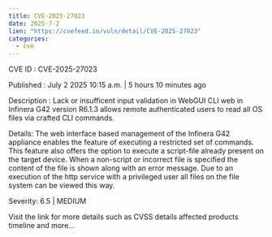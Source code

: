 ```yaml
--- 
title: CVE-2025-27023
date: 2025-7-2
lien: "https://cvefeed.io/vuln/detail/CVE-2025-27023"
categories:
  - cve
---
```


CVE ID : CVE-2025-27023

Published :  July 2
2025
10:15 a.m. | 5 hours
10 minutes ago

Description : Lack or insufficent input validation in WebGUI CLI web in Infinera G42 
version R6.1.3 allows remote authenticated users to read all OS files 
via crafted CLI commands.


Details: The web interface based management of the Infinera G42 appliance enables the feature of
 executing a restricted set of commands. This feature 
also offers the option to execute a script-file already present on the target
 device. When a non-script or incorrect file is specified
the content 
of the file is shown along with an error message. Due to an execution of the http service with a privileged user all files on the file system can be viewed this way.

Severity: 6.5 | MEDIUM

Visit the link for more details
such as CVSS details
affected products
timeline
and more...
